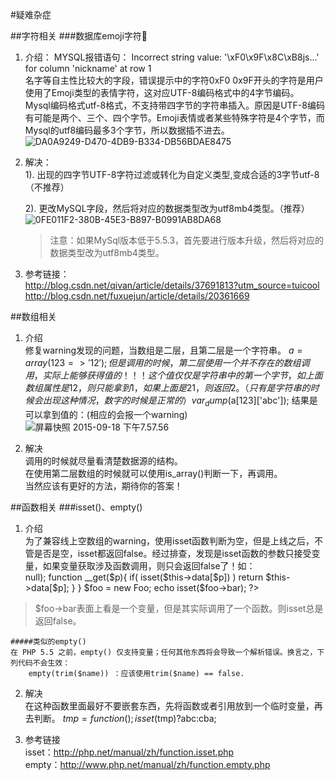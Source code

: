 #疑难杂症

##字符相关
###数据库emoji字符🌸
1. 介绍：  MYSQL报错语句：
        Incorrect string value: '\xF0\x9F\x8C\xB8js...' for column 'nickname' at row 1  
    名字等自主性比较大的字段，错误提示中的字符0xF0 0x9F开头的字符是用户使用了Emoji类型的表情字符，这对应UTF-8编码格式中的4字节编码。  
    Mysql编码格式utf-8格式，不支持带四字节的字符串插入。原因是UTF-8编码有可能是两个、三个、四个字节。Emoji表情或者某些特殊字符是4个字节，而Mysql的utf8编码最多3个字节，所以数据插不进去。  
![DA0A9249-D470-4DB9-B334-DB56BDAE8475](http://a1.qpic.cn/psb?/V11ViYzL3kHi5M/z5YT4O7bzasfSZpRRgV8pa2ur2Uz6ghF*eXS0xfc1UI!/b/dKgAAAAAAAAA&bo=TwFdAAAAAAADBzE!&rf=viewer_4)

2. 解决：  
    1). 出现的四字节UTF-8字符过滤或转化为自定义类型,变成合适的3字节utf-8（不推荐）  
    
    2). 更改MySQL字段，然后将对应的数据类型改为utf8mb4类型。（推荐）  
![0FE011F2-380B-45E3-B897-B0991AB8DA68](http://a2.qpic.cn/psb?/V11ViYzL3kHi5M/yN8B5uYpebx3GcoZCtbAOd6NMMdu5zGIfT.VN630UEk!/b/dKkAAAAAAAAA&bo=6wE0AAAAAAADAPs!&rf=viewer_4)
    >注意：如果MySql版本低于5.5.3，首先要进行版本升级，然后将对应的数据类型改为utf8mb4类型。

3. 参考链接：  
http://blog.csdn.net/qivan/article/details/37691813?utm_source=tuicool
http://blog.csdn.net/fuxuejun/article/details/20361669

##数组相关
1. 介绍  
修复warning发现的问题，当数组是二层，且第二层是一个字符串。
        $a = array(123=>'12');
但是调用的时候，第二层使用一个并不存在的数组调用，实际上能够获得值的！！！这个值仅仅是字符串中的第一个字节，如上面数组属性是12，则只能拿到1，如果上面是21，则返回2。（只有是字符串的时候会出现这种情况，数字的时候是正常的）
        var_dump($a[123]['abc']);
结果是可以拿到值的：(相应的会报一个warning)
![屏幕快照 2015-09-18 下午7.57.56](http://a2.qpic.cn/psb?/V11ViYzL3kHi5M/7IFNw*BAKPcqM8SZ0YH3wYMHn4QvEeXZKm357LmFEEw!/b/dK8AAAAAAAAA&bo=NwOOAAAAAAADAJ8!&rf=viewer_4)

2. 解决  
    调用的时候就尽量看清楚数据源的结构。  
    在使用第二层数组的时候就可以使用is_array()判断一下，再调用。  
    当然应该有更好的方法，期待你的答案！


##函数相关
###isset()、empty()
1. 介绍  
为了兼容线上空数组的warning，使用isset函数判断为空，但是上线之后，不管是否是空，isset都返回false。经过排查，发现是isset函数的参数只接受变量，如果变量获取涉及函数调用，则只会返回false了！如：  
        <?PHP
            class Foo{
                protected $data = array('bar' => null);
                function __get($p){
                    if( isset($this->data[$p]) ) return $this->data[$p];
                }
            }
            $foo = new Foo;
            echo isset($foo->bar);
        ?>
>$foo->bar表面上看是一个变量，但是其实际调用了一个函数。则isset总是返回false。

    #####类似的empty()  
    在 PHP 5.5 之前，empty() 仅支持变量；任何其他东西将会导致一个解析错误。换言之，下列代码不会生效：                
        empty(trim($name)) ：应该使用trim($name) == false.

2. 解决  
在这种函数里面最好不要嵌套东西，先将函数或者引用放到一个临时变量，再去判断。
        $tmp = function();
        isset($tmp)?abc:cba;

3. 参考链接  
isset：http://php.net/manual/zh/function.isset.php  
empty：http://www.php.net/manual/zh/function.empty.php
